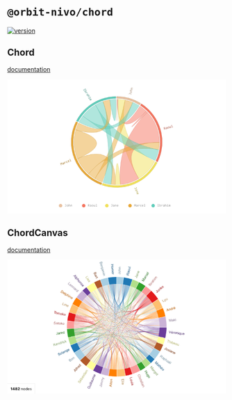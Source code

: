 # `@orbit-nivo/chord`

[![version](https://img.shields.io/npm/v/@orbit-nivo/chord.svg?style=flat-square)](https://www.npmjs.com/package/@orbit-nivo/chord)

## Chord

[documentation](http://nivo.rocks/chord)

![Chord](https://raw.githubusercontent.com/plouc/nivo/master/packages/chord/doc/chord.png)

## ChordCanvas

[documentation](http://nivo.rocks/chord/canvas)

![ChordCanvas](https://raw.githubusercontent.com/plouc/nivo/master/packages/chord/doc/chord-canvas.png)
